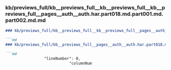 ### kb/previews_full/kb__previews_full__kb__previews_full__kb__previews_full__pages__auth__auth.har.part018.md.part001.md.part002.md.md

```md
### kb/previews_full/kb__previews_full__kb__previews_full__pages__auth__auth.har.part018.md.part001.md.part002.md

```md
### kb/previews_full/kb__previews_full__pages__auth__auth.har.part018.md.part001.md (part 002)

```md
                 "lineNumber": 0,
                            "columnNum
```

```

```

```
